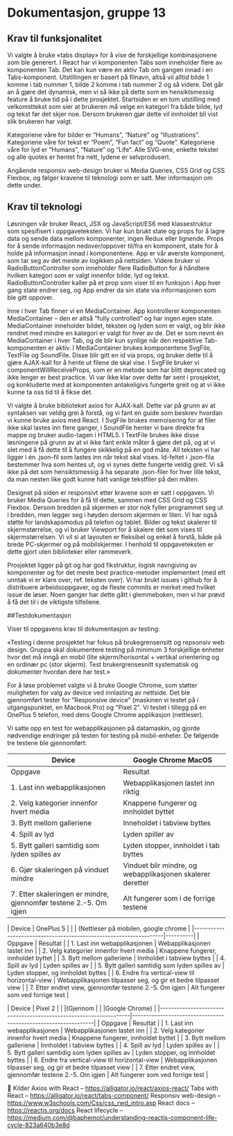 # Dokumentasjon, gruppe 13
## Krav til funksjonalitet
Vi valgte å bruke «tabs display» for å vise de forskjellige kombinasjonene som ble generert. I React har vi komponenten Tabs som inneholder flere av komponenten Tab. Det kan kun være én aktiv Tab om gangen innad i en Tabs-komponent. Utstillingen er basert på filnavn, altså vil alltid bilde 1 komme i tab nummer 1, bilde 2 komme i tab nummer 2 og så videre. Det går an å gjøre det dynamisk, men vi så ikke på dette som en hensiktsmessig feature å bruke tid på i dette prosjektet. Startsiden er en tom utstilling med velkomsttekst som sier at brukeren må velge en kategori fra både bilde, lyd og tekst før det skjer noe. Dersom brukeren gjør dette vil innholdet bli vist slik brukeren har valgt.

Kategoriene våre for bilder er “Humans”, “Nature” og “Illustrations”. Kategoriene våre for tekst er “Poem”, “Fun fact”  og “Quote”. Kategoriene våre for lyd er “Humans”, “Nature” og “Life”. Alle SVG-ene, enkelte tekster og alle quotes er hentet fra nett, lydene er selvprodusert. 

Angående responsiv web-design bruker vi Media Queries, CSS Grid og CSS Flexbox, og følger kravene til teknologi som er satt. Mer informasjon om dette under.

## Krav til teknologi
Løsningen vår bruker React, JSX og JavaScript/ES6 med klassestruktur som spesifisert i oppgaveteksten. Vi har kun brukt state og props for å lagre data og sende data mellom komponenter, ingen Redux eller lignende. Props for å sende informasjon nedover/oppover til/fra en komponent, state for å holde på informasjon innad i komponentene. App er vår øverste komponent, som tar seg av det meste av logikken på nettsiden. Videre bruker vi RadioButtonController som inneholder flere RadioButton for å håndtere hvilken kategori som er valgt innenfor bilde, lyd og tekst. RadioButtonController kaller på et prop som viser til en funksjon i App hver gang state endrer seg, og App endrer da sin state via informasjonen som ble gitt oppover.

Inne i hver Tab finner vi en MediaContainer. App kontrollerer komponenten MediaContainer – den er altså “fully controlled” og har ingen egen state. MediaContainer inneholder bildet, teksten og lyden som er valgt, og blir ikke rendret med mindre en kategori er valgt for hver av de. Det er som nevnt én MediaContainer i hver Tab, og de blir kun synlige når den respektive Tab-komponenten er aktiv. I MediaContainer brukes komponentene SvgFile, TextFile og SoundFile. Disse blir gitt en id via props, og bruker dette til å gjøre AJAX-kall for å hente ut filene de skal vise. I SvgFile bruker vi componentWillReceiveProps, som er en metode som har blitt deprecated og ikke lenger er best practice. Vi var ikke klar over dette før sent i prosjektet, og konkluderte med at komponenten antakeligivs fungerte greit og at vi ikke kunne ta oss tid til å fikse det.

Vi valgte å bruke biblioteket axios for AJAX-kall. Dette var på grunn av at syntaksen var veldig grei å forstå, og vi fant en guide som beskrev hvordan vi kunne bruke axios med React. I SvgFile brukes memoisering for at filer ikke skal lastes inn flere ganger, i SoundFile henter vi bare direkte fra mappe og bruker audio-tagen i HTML5. I TextFile brukes ikke disse løsningene på grunn av at vi ikke fant enkle måter å gjøre det på, og at vi slet med å få dette til å fungere skikkelig på en god måte. All teksten vi har ligger i én .json-fil som lastes inn når tekst skal vises. Id-feltet i .json-fila bestemmer hva som hentes ut, og vi synes dette fungerte veldig greit. Vi så ikke på det som hensiktsmessig å ha separate .json-filer for hver lille tekst, da man nesten like godt kunne hatt vanlige tekstfiler på den måten. 

Designet på siden er responsivt etter kravene som er satt i oppgaven. Vi bruker Media Queries for å få til dette, sammen med CSS Grid og CSS Flexbox. Dersom bredden på skjermen er stor nok fyller programmet seg ut i bredden, men legger seg i høyden dersom skjermen er liten. Vi har også støtte for landskapsmodus på telefon og tablet. Bilder og tekst skalerer til skjermstørrelse, og vi bruker Viewport for å skalere det som vises til skjermstørrelsen. Vi vil si at layouten er fleksibel og enkel å forstå, både på brede PC-skjermer og på mobilskjermer. I henhold til oppgaveteksten er dette gjort uten biblioteker eller rammeverk.

Prosjektet ligger på git og har god fikstruktur, logisk navngiving av komponenter og for det meste best practice-metoder implementert (med ett unntak vi er klare over, ref. teksten over). Vi har brukt issues i github for å distribuere arbeidsoppgaver, og de fleste commits er merket med hvilket issue de løser. Noen ganger har dette gått i glemmeboken, men vi har prøvd å få det til i de viktigste tilfellene. 

##Testdokumentasjon

Viser til oppgavens krav til dokumentasjon av testing:

«Testing i denne prosjektet har fokus på brukegrensensitt og repsonsiv web design. 
Gruppa skal dokumentere testing på minimum 3 forskjellige enheter hvor det må inngå en mobil (lite skjerm/horisontal + vertikal orientering og en ordinær pc (stor skjerm). 
Test brukergrensesnitt systematisk og dokumenter hvordan dere har test.»

For å løse problemet valgte vi å bruke Google Chrome, som støtter muligheten for valg av device ved innlasting av nettside. Det ble gjennomført tester for ”Responsive device” (maskinen vi testet på i utgangspunktet, en Macbook Pro) og "Pixel 2". Vi testet i tillegg på en OnePlus 5 telefon, med dens Google Chrome applikasjon (nettleser).

Vi satte opp en test for webapplikasjonen på datamaskin, og gjorde nødvendige endringer på testen for testing på mobil-enheter. De følgende tre testene ble gjennomført:



| Device                                                            | Google Chrome MacOS               |
|-------------------------------------------------------------------|-----------------------------------|
| Oppgave                                                           | Resultat                          |
| 1. Last inn webapplikasjonen                                      | Webapplikasjonen lastet inn riktig |
| 2. Velg kategorier innenfor hvert media                           | Knappene fungerer og innholdet byttet|
| 3. Bytt mellom galleriene                                         | Inneholdet i tabview byttes             |
| 4. Spill av lyd                                                   | Lyden spiller av             |
| 5. Bytt galleri samtidig som lyden spilles av                     | Lyden stopper, innholdet i tab byttes|
| 6. Gjør skaleringen på vinduet mindre                             | Vinduet blir mindre, og webapplikasjonen skalerer deretter  |
| 7. Etter skaleringen er mindre, gjennomfør testene 2.-5. Om igjen | Alt fungerer som i de forrige testene  |


| Device                                                            | OnePlus 5 |
|                                                                   | (Nettleser på mobilen, google chrome |
|-------------------------------------------------------------------|----------|
| Oppgave                                                           | Resultat |
| 1. Last inn webapplikasjonen                                      | Webapplikasjonen lastet inn |
| 2. Velg kategorier innenfor hvert media                           | Knappene fungerer, innholdet byttet |
| 3. Bytt mellom galleriene                                         | Innholdet i tabview byttes  |
| 4. Spill av lyd                                                   | Lyden spilles av  |
| 5. Bytt galleri samtidig som lyden spilles av                     | Lyden stopper, og innholdet byttes  |
| 6. Endre fra vertical-view til horizontal-view                    | Webapplikasjonen tilpasser seg, og gir et bedre tilpasset view |
| 7. Etter endret view, gjennomfør testene 2.-5. Om igjen           | Alt fungerer som ved forrige test   |


| Device                                                            | Pixel 2                                                        |
|                                                                   |(Gjennom                                                        |
|                                                                   |Google Chrome)                                                  |
|-------------------------------------------------------------------|----------------------------------------------------------------|
| Oppgave                                                           | Resultat                                                       |
| 1. Last inn webapplikasjonen                                      | Webapplikasjonen lastet inn                                    |
| 2. Velg kategorier innenfor hvert media                           | Knappene fungerer, innholdet byttet                            |
| 3. Bytt mellom galleriene                                         | Innholdet i tabview byttes                                     |
| 4. Spill av lyd                                                   | Lyden spilles av                                               |
| 5. Bytt galleri samtidig som lyden spilles av                     | Lyden stopper, og innholdet byttes                             |
| 6. Endre fra vertical-view til horizontal-view                    | Webapplikasjonen tilpasser seg, og gir et bedre tilpasset view |
| 7. Etter endret view, gjennomfør testene 2.-5. Om igjen           | Alt fungerer som ved forrige test                              |





Kilder
Axios with React – https://alligator.io/react/axios-react/
Tabs with React – https://alligator.io/react/tabs-component/ 
Responsiv web-design – https://www.w3schools.com/Css/css_rwd_intro.asp 
React docs – https://reactjs.org/docs
React lifecycle – https://medium.com/@baphemot/understanding-reactjs-component-life-cycle-823a640b3e8d 
